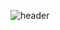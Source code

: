 ![header](https://capsule-render.vercel.app/api?type=waving&color=blue&height=300&section=header&text=PPRS%20Pusat&fontSize=90&animation=fadeIn&fontAlignY=38&desc=)
